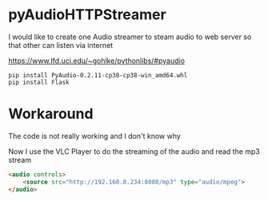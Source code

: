 # pyAudioHTTPStreamer

I would like to create one Audio streamer to steam audio to web server so that other can listen via internet

https://www.lfd.uci.edu/~gohlke/pythonlibs/#pyaudio

```
pip install PyAudio-0.2.11-cp38-cp38-win_amd64.whl
pip install Flask
```


# Workaround
The code is not really working and I don't know why

Now I use the VLC Player to do the streaming of the audio
and read the mp3 stream

```html
<audio controls>
    <source src="http://192.168.8.234:8080/mp3" type="audio/mpeg">
</audio>
```
